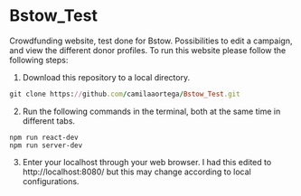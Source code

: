 # Bstow_Test

Crowdfunding website, test done for Bstow. Possibilities to edit a campaign, and view the different donor profiles.
To run this website please follow the following steps:

1. Download this repository to a local directory.

```ruby
git clone https://github.com/camilaaortega/Bstow_Test.git
```

2. Run the following commands in the terminal, both at the same time in different tabs.

```
npm run react-dev
npm run server-dev
```

3. Enter your localhost through your web browser. I had this edited to http://localhost:8080/ but this may change according to local configurations.
